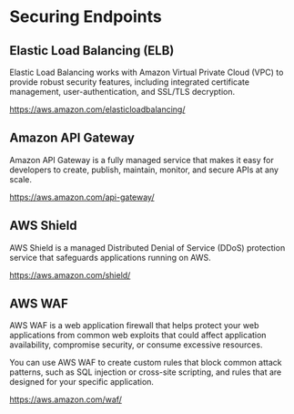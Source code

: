 # Securing Endpoints

## Elastic Load Balancing (ELB)

Elastic Load Balancing works with Amazon Virtual Private Cloud (VPC) to provide robust security features, including integrated certificate management, user-authentication, and SSL/TLS decryption.

https://aws.amazon.com/elasticloadbalancing/  


## Amazon API Gateway

Amazon API Gateway is a fully managed service that makes it easy for developers to create, publish, maintain, monitor, and secure APIs at any scale. 

https://aws.amazon.com/api-gateway/


## AWS Shield

AWS Shield is a managed Distributed Denial of Service (DDoS) protection service that safeguards applications running on AWS.

https://aws.amazon.com/shield/


## AWS WAF

AWS WAF is a web application firewall that helps protect your web applications from common web exploits that could affect application availability, compromise security, or consume excessive resources.

You can use AWS WAF to create custom rules that block common attack patterns, such as SQL injection or cross-site scripting, and rules that are designed for your specific application.

https://aws.amazon.com/waf/
